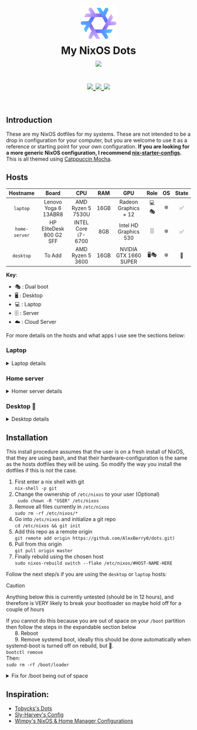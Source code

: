 <h1 align="center">
   <img src="media/github-repo/nixos-logo.png" width="100px" /> 
   <br>
      My NixOS Dots
   <br>
      <img src="https://raw.githubusercontent.com/catppuccin/catppuccin/main/assets/palette/macchiato.png" width="600px" /> <br>
   <div align="center">

   <div align="center">
      <p></p>
      <div align="center">
         <a href="https://github.com/AlexBerry0/dots/">
            <img src="https://img.shields.io/github/repo-size/AlexBerry0/dots?color=C6A0F6&labelColor=303446&style=for-the-badge&logo=github&logoColor=C6A0F6">
         </a>
         <a = href="https://nixos.org">
            <img src="https://img.shields.io/badge/NixOS-Unstable-blue?style=for-the-badge&logo=NixOS&logoColor=white&label=NixOS&labelColor=303446&color=91D7E3">
         </a>
         <a href="https://github.com/AlexBerry0/dots/blob/master/LICENSE">
            <img src="https://img.shields.io/static/v1.svg?style=for-the-badge&label=License&message=MIT&colorA=313244&colorB=F5A97F&logo=unlicense&logoColor=F5A97F&"/>
         </a>
      </div>
      <br>
   </div>
</h1>

## Introduction  
These are my NixOS dotfiles for my systems. These are not intended to be a drop in configuration for your computer, but you are welcome to use it as a reference or starting point for your own configuration.
**If you are looking for a more generic NixOS configuration, I recommend [nix-starter-configs](https://github.com/Misterio77/nix-starter-configs).**   
This is all themed using [Catppuccin Mocha](https://catppuccin.com/palette).



## Hosts

|   Hostname  |            Board            |               CPU              |  RAM  |          GPU                | Role | OS  | State |
| :---------: | :-------------------------: | :----------------------------: | :---: | :-------------------------: | :--: | :-: | :---: |
| `laptop`    | Lenovo Yoga 6 13ABR8        | AMD Ryzen 5 7530U              | 16GB  | Radeon Graphics × 12        | 💻️🎭️ | ❄️   | ✅    |
| `home-server`| HP EliteDesk 800 G2 SFF    | INTEL Core i7-6700             | 8GB   | Intel HD Graphics 530       | 🗄️   | ❄️   | ✅    |
| `desktop`   | To Add                      | AMD Ryzen 5 3600               | 16GB  | NVIDIA GTX 1660 SUPER       | 🖥️🎭️ | ❄️   | 🚧    |

**Key**:

- 🎭️ : Dual boot
- 🖥️ : Desktop
- 💻️ : Laptop
- 🗄️ : Server
- ☁️ :  Cloud Server

For more details on the hosts and what apps I use see the sections below:

### Laptop
<details>
<summary>Laptop details</summary>
<h4>Intro</h4>
My laptop is dual booting Windows (for school assessments), & NixOS (for everything else), It's a Lenovo Yoga 6 as described above. It has 512GB of storage split evenly (around about) between the two operating systems.  
It has two desktop environments/WMs, Gnome & Hyprland, I am in the process of switching to Hyprland from Gnome as managing dconf settings using home-manager is terrible. However this is taking a while and is a low priority so it won't happen anytime soon. Below listed are the apps I use.
<h4>Common</h4>

| Type           | Program      |
| :------------- | :----------: |
| Desktop Manager| [SDDM](https://github.com/sddm/sddm) |
| Text editor    | [VSCode](https://code.visualstudio.com/), with declaratively defined extensions |
| Shell          | [ZSH](https://www.zsh.org/) |
| Terminal       | [Kitty](https://github.com/kovidgoyal/kitty) |
| Bootloader     | [Grub](https://www.gnu.org/software/grub/) |
| File Manager   | [Nautilus](https://apps.gnome.org/Nautilus/) |
| GTK Theme      | [My modded Catppuccin Mocha theme](https://github.com/AlexBerry0/Modded-Catppuccin-Mocha-GTK-theme) |
| GTK Icon Theme | [Reversal Purple Dark](https://github.com/yeyushengfan258/Reversal-icon-theme) |
| Terminal Font  | [Hack](https://github.com/source-foundry/Hack) |

<h5>Other notable apps</h5>

| Type           | Program      |
| :------------- | :----------: |
| Messaging      | [Beeper](https://www.beeper.com/) |
| Music          | [Spotify](https://spotify.com) with [Spicetify](https://github.com/the-argus/spicetify-nix) |
| VPN            | [Mullvad](https://mullvad.net/en) |
| OOP development| [IntelliJ Idea](https://www.jetbrains.com/) |
| Media Player   | [Celluloid](https://celluloid-player.github.io/) |




<h4>Gnome</h4>

Obviously using [Gnome](https://www.gnome.org/) as the DE.

<h5>Extensions</h5>

| Name           |
| :------------: |
| user-themes |
| quick-settings-tweaker |
| autohide-battery |
| bluetooth-quick-connect |
| blur-my-shell |
| burn-my-windows |
| compiz-windows-effect |
| coverflow-alt-tab |
| just-perfection |
| logo-menu |
| media-controls |
| no-titlebar-when-maximized |
| notification-banner-reloaded |
| order-gnome-shell-extensions |
| pip-on-top |
| tiling-assistant |
| transparent-window-moving |
| dash-to-dock |
| unite |


<h5>Pictures/Videos</h5>

![Gnome-config](media/github-repo/gnome-screenshot.png)


<h4>Hyprland 🚧</h4>
</details>


### Home server
<details>
<summary>Homer server details</summary>
<h4>Intro</h4>
My home-server is a HP EliteDesk 800 G2 SFF as said above, it's a converted desktop that I got from school, it has 125GBs of storage on the main drive but mounts an external HDD to hold media. The modules running on it can roughly be split into two sections:


<h4>Media</h4>

On the server is an automatic media setup using [Nixarr](https://github.com/rasmus-kirk/nixarr).


<h4>Other Modules</h4>

These other modules are run using [declarative docker containers](https://nixos.wiki/wiki/NixOS_Containers#Declarative_docker_containers).

| Type           | Program      |
| :------------- | :----------: |
| DNS            | [Adguard Home](https://adguard.com/en/adguard-home/overview.html) |
| Dashboard      | [Homarr](https://homarr.dev/) |
| Minecraft Server| [Minecraft server Docker container](https://hub.docker.com/r/itzg/minecraft-server) |

<h5>Pictures/Videos</h5>

![Home-Server-Dashboard](media/github-repo/homarr-screenshot.png)

</details>

### Desktop 🚧
<details>
<summary>Desktop details </summary>

</details>


## Installation

This install procedure assumes that the user is on a fresh install of NixOS, that they are using bash, and that their hardware-configuration is the same as the hosts dotfiles they will be using. So modify the way you install the dotfiles if this is not the case.


1. First enter a nix shell with git  
```nix-shell -p git```
2. Change the ownership of ```/etc/nixos``` to your user (Optional)  
``` sudo chown -R "USER" /etc/nixos```
3. Remove all files currently in ```/etc/nixos```  
```sudo rm -rf /etc/nixos/*```
4. Go into ```/etc/nixos``` and initialize a git repo  
```cd /etc/nixos && git init```
5. Add this repo as a remote origin  
```git remote add origin https://github.com/AlexBerry0/dots.git)```
6. Pull from this origin  
```git pull origin master```
7. Finally rebuild using the chosen host  
```sudo nixos-rebuild switch --flake /etc/nixos/#HOST-NAME-HERE```  

Follow the next step/s if you are using the ```desktop``` or ```laptop``` hosts:  

> [!CAUTION]
> Anything below this is currently untested (should be in 12 hours), and therefore is VERY likely to break your bootloader so maybe hold off for a couple of hours  

If you cannot do this because you are out of space on your ```/boot``` partition then follow the steps in the expandable section below  
&nbsp;&nbsp;&nbsp;&nbsp;&nbsp;&nbsp;8. Reboot  
&nbsp;&nbsp;&nbsp;&nbsp;&nbsp;&nbsp;9. Remove systemd boot, ideally this should be done automatically when systemd-boot is turned off on rebuild, but 🤷.  
```bootctl remove```  
Then:  
```sudo rm -rf /boot/loader```

<details>
<summary>Fix for /boot being out of space</summary>
<ol>
  <li>Rebuild but don't switch and store that config</li>
  <code>cd /etc/nixos/ && sudo nixos-rebuild build --flake /etc/nixos/#HOST-NAME-HERE</code>
  <li>Run a garbage collection to remove the old system generation</li>
  <code>sudo nix-collect-garbage -d</code>
  <li>cd into /boot/kernels/</li>
  <code>cd /boot/kernels</code>
  <li>List the files and then delete any old kernels, DO NOT DELETE NEW ONES, BE VERY CAREFUL</li>
  <li>Rebuild and switch, DO NOT DO THIS IN /BOOT, DO IT IN /etc/nixos</li>
  <code>cd /etc/nixos/ && sudo nixos-rebuild switch --flake /etc/nixos/#HOST-NAME-HERE</code>
  <li>Now reboot</li>
</ol>
</details>




## Inspiration:

 - [Tobycks's Dots](https://github.com/tobyck/dotfiles)
 - [Sly-Harvey's Config](https://github.com/Sly-Harvey/NixOS)
 - [Wimpy's NixOS & Home Manager Configurations](https://github.com/wimpysworld/nix-config)
